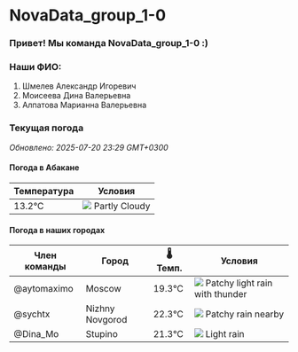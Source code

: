 # NovaData_group_1-0
### Привет! Мы команда NovaData_group_1-0 :)

### Наши ФИО:
1. Шмелев Александр Игоревич
2. Моисеева Дина Валерьевна
3. Алпатова Марианна Валерьевна

### Текущая погода
<!-- WEATHER:START -->
_Обновлено: 2025-07-20 23:29 GMT+0300_

#### Погода в Абакане

| Температура | Условия |
|-------------|----------|
| 13.2°C     | ![](https://cdn.weatherapi.com/weather/64x64/night/116.png) Partly Cloudy |

#### Погода в наших городах

| Член команды  | Город               | 🌡️ Темп.  | Условия          |
|---------------|---------------------|-----------|--------------------|
| @aytomaximo    | Moscow              |   19.3°C | ![](https://cdn.weatherapi.com/weather/64x64/night/386.png) Patchy light rain with thunder |
| @sychtx        | Nizhny Novgorod     |   22.3°C | ![](https://cdn.weatherapi.com/weather/64x64/night/176.png) Patchy rain nearby |
| @Dina_Mo       | Stupino             |   21.3°C | ![](https://cdn.weatherapi.com/weather/64x64/night/296.png) Light rain   |

<!-- WEATHER:END -->

